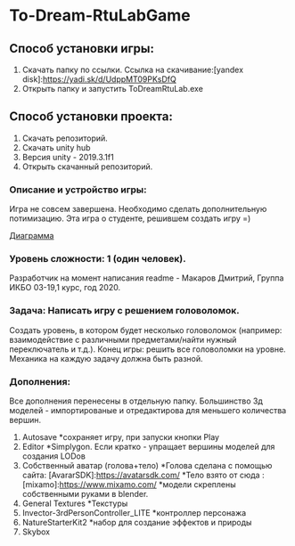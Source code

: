 # To-Dream-RtuLabGame
## Способ установки игры:
1. Скачать папку по ссылки.
Ссылка на скачивание:[yandex disk]:https://yadi.sk/d/UdppMT09PKsDfQ
2. Открыть папку и запустить ToDreamRtuLab.exe

## Способ установки проекта:
1. Скачать репозиторий.
2. Скачать unity hub
3. Версия unity - 2019.3.1f1
4. Открыть скачанный репозиторий.
### Описание и устройство игры:
Игра не совсем завершена. Необходимо сделать дополнительную потимизацию.
Эта игра о студенте, решившем создать игру =) 

[Диаграмма](https://yadi.sk/i/AejhEqcRiZBPDQ)
### Уровень сложности: 1 (один человек).
Разработчик на момент написания readme - Макаров Дмитрий, Группа ИКБО 03-19,1 курс, год 2020.
### Задача: Написать игру с решением головоломок.
Создать уровень, в котором будет несколько головоломок (например: взаимодействие с различными предметами/найти нужный переключатель и т.д.). Конец игры: решить все головоломки на уровне. Механика на каждую задачу должна быть разной.
### Дополнения:
Все дополнения перенесены в отдельную папку.
Большинство 3д моделей - импортированые и отредактирова для меньшего количества вершин.
1. Autosave 
  *сохраняет игру, при запуски кнопки Play
2. Editor
  *Simplygon. Если кратко - упращает вершины моделей для создания LODов 
3. Собственный аватар (голова+тело)
  *Голова сделана с помощью сайта:  [AvararSDK]:https://avatarsdk.com/
  *Тело взято от сюда : [mixamo]:https://www.mixamo.com/
  *модели скреплены собственными руками в blender.
4. General Textures
 *Текстуры
5. Invector-3rdPersonController_LITE
 *контроллер персонажа
6. NatureStarterKit2
*набор для создание эффектов и природы
7. Skybox
